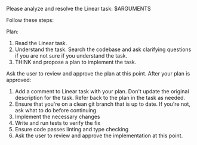 Please analyze and resolve the Linear task: $ARGUMENTS

Follow these steps:

Plan:

1. Read the Linear task.
2. Understand the task. Search the codebase and ask clarifying questions if you are not sure if you understand the task.
3. THINK and propose a plan to implement the task.

Ask the user to review and approve the plan at this point. After your plan is approved:

1. Add a comment to Linear task with your plan. Don't update the original description for the task. Refer back to the plan in the task as needed.
2. Ensure that you're on a clean git branch that is up to date. If you're not, ask what to do before continuing.
3. Implement the necessary changes
4. Write and run tests to verify the fix
5. Ensure code passes linting and type checking
6. Ask the user to review and approve the implementation at this point.
